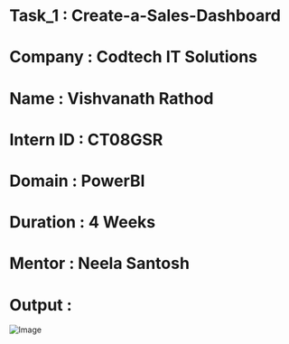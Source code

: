 # Task_1 : Create-a-Sales-Dashboard
# Company : Codtech IT Solutions
# Name : Vishvanath Rathod
# Intern ID : CT08GSR
# Domain : PowerBI
# Duration : 4 Weeks
# Mentor : Neela Santosh
# Output :
![Image](https://github.com/user-attachments/assets/46833783-8be0-472f-b3b2-342560919d6a)

